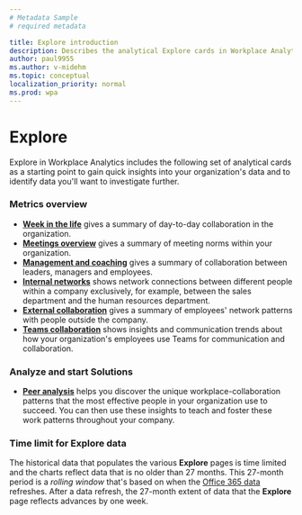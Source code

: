 ```yaml
---
# Metadata Sample
# required metadata

title: Explore introduction
description: Describes the analytical Explore cards in Workplace Analytics
author: paul9955
ms.author: v-midehm
ms.topic: conceptual
localization_priority: normal 
ms.prod: wpa
---
```


# Explore

Explore in Workplace Analytics includes the following set of analytical cards as a starting point to gain quick insights into your organization's data and to identify data you'll want to investigate further.

### Metrics overview

* [**Week in the life**](../use/explore-metrics-week-in-the-life.md) gives a summary of day-to-day collaboration in the organization.
* [**Meetings overview**](../use/explore-metrics-meetings-overview.md) gives a summary of meeting norms within your organization.
* [**Management and coaching**](../use/explore-metrics-management-and-coaching.md) gives a summary of collaboration between leaders, managers and employees.
* [**Internal networks**](../use/explore-metrics-internal-networks.md) shows network connections between different people within a company exclusively, for example, between the sales department and the human resources department.
* [**External collaboration**](../use/explore-metrics-external-collaboration.md) gives a summary of employees' network patterns with people outside the company.
* [**Teams collaboration**](../use/explore-metrics-teams.md) shows insights and communication trends about how your organization's employees use Teams for communication and collaboration.

### Analyze and start Solutions

* [**Peer analysis**](../use/peer-analysis.md) helps you discover the unique workplace-collaboration patterns that the most effective people in your organization use to succeed. You can then use these insights to teach and foster these work patterns throughout your company.

### Time limit for Explore data

<!-- ORIGINAL: The historical data that populates the various **Explore** pages is time limited: These charts reflect data that is no older than 27 months. This 27-month period is a _rolling window_. This means that&mdash;after you have 27 months of data&mdash;with each month that passes, the 27-month limit of data that support the **Explore** pages advances by one month.  -->

The historical data that populates the various **Explore** pages is time limited and the charts reflect data that is no older than 27 months. This 27-month period is a _rolling window_ that's based on when the [Office 365 data](../use/data-sources.md) refreshes. After a data refresh, the 27-month extent of data that the **Explore** page reflects advances by one week.
